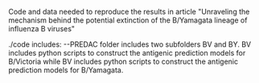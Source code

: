 Code and data needed to reproduce the results in article "Unraveling the mechanism behind the potential extinction of the B/Yamagata lineage of influenza B viruses"

./code includes:
--PREDAC folder includes two subfolders BV and BY. BV includes python scripts to construct the antigenic prediction models for B/Victoria while BV includes python scripts to construct the antigenic prediction models for B/Yamagata.  
